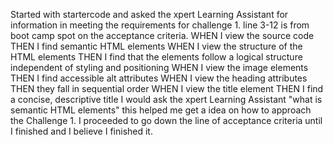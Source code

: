 Started with startercode and asked the xpert Learning Assistant for information in meeting the requirements for challenge 1.
line 3-12 is from boot camp spot on the acceptance criteria.
WHEN I view the source code
THEN I find semantic HTML elements
WHEN I view the structure of the HTML elements
THEN I find that the elements follow a logical structure independent of styling and positioning
WHEN I view the image elements
THEN I find accessible alt attributes
WHEN I view the heading attributes
THEN they fall in sequential order
WHEN I view the title element
THEN I find a concise, descriptive title
I would ask the xpert Learning Assistant "what is semantic HTML elements" this helped me get a idea on how to approach the Challenge 1.
I proceeded to go down the line of acceptance criteria until I finished and I believe I finished it.
